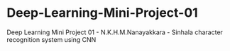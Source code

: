 # Deep-Learning-Mini-Project-01
Deep Learning Mini Project 01 - N.K.H.M.Nanayakkara - Sinhala character recognition system using CNN
